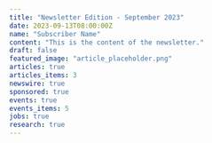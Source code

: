 ```yaml
---
title: "Newsletter Edition - September 2023"
date: 2023-09-13T08:00:00Z
name: "Subscriber Name"
content: "This is the content of the newsletter."
draft: false
featured_image: "article_placeholder.png"
articles: true
articles_items: 3
newswire: true
sponsored: true
events: true
events_items: 5
jobs: true
research: true
---
```


<!-- Additional content for the newsletter edition -->
